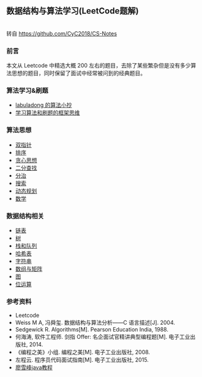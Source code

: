 ## 数据结构与算法学习(LeetCode题解)

<br>转自 https://github.com/CyC2018/CS-Notes

### 前言

本文从 Leetcode 中精选大概 200 左右的题目，去除了某些繁杂但是没有多少算法思想的题目，同时保留了面试中经常被问到的经典题目。

### 算法学习&刷题

- [labuladong 的算法小抄](https://github.com/turn-left/fucking-algorithm)
- [学习算法和刷题的框架思维](https://labuladong.gitee.io/algo/1/2/)

### 算法思想

- [双指针](/docs/Leetcode%20题解%20-%20双指针.md)
- [排序](/docs/Leetcode%20题解%20-%20排序.md)
- [贪心思想](/docs/Leetcode%20题解%20-%20贪心思想.md)
- [二分查找](/docs/Leetcode%20题解%20-%20二分查找.md)
- [分治](/docs/Leetcode%20题解%20-%20分治.md)
- [搜索](/docs/Leetcode%20题解%20-%20搜索.md)
- [动态规划](/docs/Leetcode%20题解%20-%20动态规划.md)
- [数学](/docs/Leetcode%20题解%20-%20数学.md)

### 数据结构相关

- [链表](/docs/Leetcode%20题解%20-%20链表.md)
- [树](/docs/Leetcode%20题解%20-%20树.md)
- [栈和队列](/docs/Leetcode%20题解%20-%20栈和队列.md)
- [哈希表](/docs/Leetcode%20题解%20-%20哈希表.md)
- [字符串](/docs/Leetcode%20题解%20-%20字符串.md)
- [数组与矩阵](/docs/Leetcode%20题解%20-%20数组与矩阵.md)
- [图](/docs/Leetcode%20题解%20-%20图.md)
- [位运算](/docs/Leetcode%20题解%20-%20位运算.md)

### 参考资料

- Leetcode
- Weiss M A, 冯舜玺. 数据结构与算法分析——C 语言描述[J]. 2004.
- Sedgewick R. Algorithms[M]. Pearson Education India, 1988.
- 何海涛, 软件工程师. 剑指 Offer: 名企面试官精讲典型编程题[M]. 电子工业出版社, 2014.
- 《编程之美》小组. 编程之美[M]. 电子工业出版社, 2008.
- 左程云. 程序员代码面试指南[M]. 电子工业出版社, 2015.
- [廖雪峰java教程](https://www.liaoxuefeng.com/wiki/1252599548343744)
